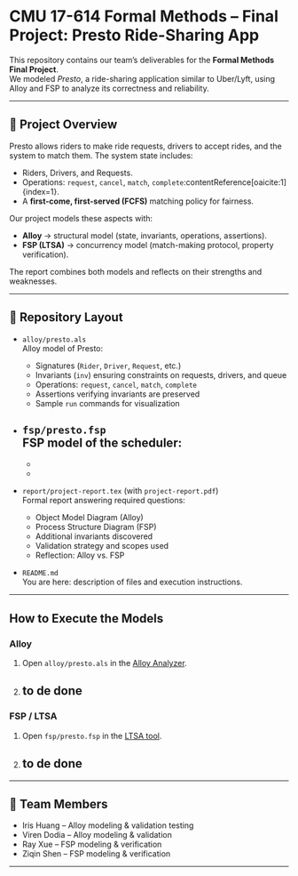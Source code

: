# CMU 17-614 Formal Methods – Final Project: Presto Ride-Sharing App

This repository contains our team’s deliverables for the **Formal Methods Final Project**.  
We modeled *Presto*, a ride-sharing application similar to Uber/Lyft, using Alloy and FSP to analyze its correctness and reliability.

---

## 📌 Project Overview
Presto allows riders to make ride requests, drivers to accept rides, and the system to match them. The system state includes:
- Riders, Drivers, and Requests.
- Operations: `request`, `cancel`, `match`, `complete`:contentReference[oaicite:1]{index=1}.
- A **first-come, first-served (FCFS)** matching policy for fairness.

Our project models these aspects with:
- **Alloy** → structural model (state, invariants, operations, assertions).
- **FSP (LTSA)** → concurrency model (match-making protocol, property verification).

The report combines both models and reflects on their strengths and weaknesses.

---

## 📂 Repository Layout
- `alloy/presto.als`  
  Alloy model of Presto:  
  - Signatures (`Rider`, `Driver`, `Request`, etc.)  
  - Invariants (`inv`) ensuring constraints on requests, drivers, and queue  
  - Operations: `request`, `cancel`, `match`, `complete`  
  - Assertions verifying invariants are preserved  
  - Sample `run` commands for visualization

- `fsp/presto.fsp`  
  FSP model of the scheduler:  
  - 
  - 
  - 


- `report/project-report.tex` (with `project-report.pdf`)  
  Formal report answering required questions:  
  - Object Model Diagram (Alloy)  
  - Process Structure Diagram (FSP)  
  - Additional invariants discovered  
  - Validation strategy and scopes used  
  - Reflection: Alloy vs. FSP

- `README.md`  
  You are here: description of files and execution instructions.

---

## How to Execute the Models

### Alloy
1. Open `alloy/presto.als` in the [Alloy Analyzer](http://alloytools.org/).
2. ## to de done ##

### FSP / LTSA
1. Open `fsp/presto.fsp` in the [LTSA tool](http://www.doc.ic.ac.uk/ltsa/).
2. ## to de done ##

---

## 👥 Team Members
- Iris Huang – Alloy modeling & validation testing 
- Viren Dodia – Alloy modeling & validation   
- Ray Xue – FSP modeling & verification  
- Ziqin Shen – FSP modeling & verification   

---


